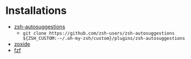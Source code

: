 # Installations
- [zsh-autosuggestions](https://github.com/zsh-users/zsh-autosuggestions)
    - `git clone https://github.com/zsh-users/zsh-autosuggestions ${ZSH_CUSTOM:-~/.oh-my-zsh/custom}/plugins/zsh-autosuggestions`
- [zoxide](https://github.com/ajeetdsouza/zoxide)
- [fzf](https://github.com/junegunn/fzf)
